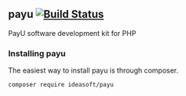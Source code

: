 ## payu [![Build Status](https://travis-ci.org/IdeasoftLabs/payu.svg?branch=master)](https://travis-ci.org/IdeasoftLabs/payu)
PayU software development kit for PHP

### Installing payu
The easiest way to install payu is through composer.
```bash
composer require ideasoft/payu
```
